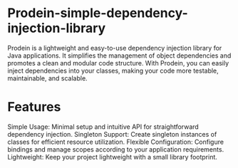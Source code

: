 # Prodein-simple-dependency-injection-library

Prodein is a lightweight and easy-to-use dependency injection library for Java applications.
It simplifies the management of object dependencies and promotes a clean and modular code structure.
With Prodein, you can easily inject dependencies into your classes, making your code more testable, maintainable, and scalable.

# Features

Simple Usage: Minimal setup and intuitive API for straightforward dependency injection.
Singleton Support: Create singleton instances of classes for efficient resource utilization.
Flexible Configuration: Configure bindings and manage scopes according to your application requirements.
Lightweight: Keep your project lightweight with a small library footprint.
